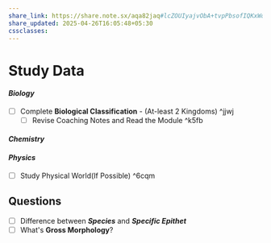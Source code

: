 ```yaml
---
share_link: https://share.note.sx/aqa82jaq#lcZOUIyajvObA+tvpPbsofIQKxWqFP0Hh6KDnTFOpcE
share_updated: 2025-04-26T16:05:48+05:30
cssclasses: 
---
```

# **Study Data**

#### ***Biology***
- [ ] Complete **Biological Classification** - (At-least 2 Kingdoms) ^jjwj
	- [ ] Revise Coaching Notes and Read the Module ^k5fb
#### ***Chemistry***

#### ***Physics***
- [ ] Study Physical World(If Possible) ^6cqm
## **Questions**
- [ ] Difference between ***Species*** and ***Specific Epithet***
- [ ] What's **Gross Morphology**?